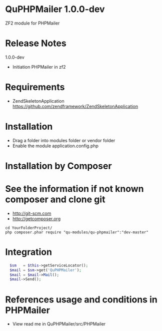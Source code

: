 QuPHPMailer 1.0.0-dev
========================
ZF2 module for PHPMailer

Release Notes
========================

1.0.0-dev

- Initiation PHPMailer in zf2

Requirements
========================
- ZendSkeletonApplication https://github.com/zendframework/ZendSkeletonApplication

Installation
========================
- Drag a folder into modules folder or vendor folder
- Enable the module application.config.php

Installation by Composer
========================
See the information if not known composer and clone git
=========================================================
- http://git-scm.com
- http://getcomposer.org

```
cd YourFolderProject/
php composer.phar require "qu-modules/qu-phpmailer":"dev-master"
```

Integration
========================
```php
  $sm   = $this->getServiceLocator();
  $mail = $sm->get('QuPHPMailer');
  $mail = $mail->Mail();
  $mail->Send();
```

References usage and conditions in PHPMailer
========================
- View read me in QuPHPMailer/src/PHPMailer
